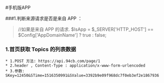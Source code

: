#手机版APP

###1.判断来源请求是否是来自 APP ：
>//如果是来自 APP 的请求.
$IsApp = $_SERVER['HTTP_HOST'] == $Config['AppDomainName'] ? true : false;


### 1.首页获取 Topics 的列表数据

    * 1.POST 方法: https://api.94cb.com/page/1
    * 2.header , Content-Type : application/x-www-form-urlencoded
    * 3.参数: SKey=12450&STime=1516350991&SValue=3392b9e09f968dc7f0eb3ef2e1867936